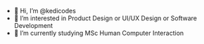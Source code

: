 - 👋 Hi, I’m @kedicodes
- 👀 I’m interested in Product Design or UI/UX Design or Software Development
- 🌱 I’m currently studying MSc Human Computer Interaction


<!---
kedicodes/kedicodes is a ✨ special ✨ repository because its `README.md` (this file) appears on your GitHub profile.
You can click the Preview link to take a look at your changes.
--->
